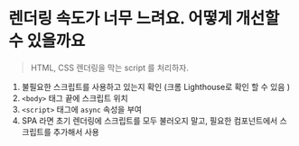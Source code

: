 # 렌더링 속도가 너무 느려요. 어떻게 개선할 수 있을까요

> HTML, CSS 렌더링을 막는 script 를 처리하자.

1. 불필요한 스크립트를 사용하고 있는지 확인 (크롬 Lighthouse로 확인 할 수 있음 )
2. `<body>` 태그 끝에 스크립트 위치
3. `<script>` 태그에 `async` 속성을 부여
4. SPA 라면 초기 렌더링에 스크립트를 모두 불러오지 말고, 필요한 컴포넌트에서 스크립트를 추가해서 사용
